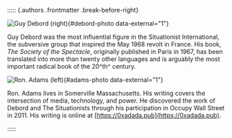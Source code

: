 ::::: {.authors .frontmatter .break-before-right}

![Guy Debord (right)](var_imagepath/author.jpg){#debord-photo data-external="1"}

Guy Debord was the most influential figure in the Situationist International,
the subversive group that inspired the May 1968 revolt in France. His book, _The
Society of the Spectacle_, originally published in Paris in 1967, has been
translated into more than twenty other languages and is arguably the most
important radical book of the 20^th^ century.

![Ron. Adams (left)](var_imagepath/translator.jpg){#adams-photo data-external="1"}

Ron. Adams lives in Somerville Massachusetts. His writing covers the
intersection of media, technology, and power. He discovered the work of Debord
and The Situationists through his participation in Occupy Wall Street in 2011.
His writing is online at [https://0xadada.pub](https://0xadada.pub).

:::::
